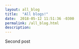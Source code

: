 ```yaml
---
layout: all_blog
title:  "All blogs!"
date:  2018-05-12 11:51:36 -0300
permalink: /all_blog.html
description: 
---
```

Second post
